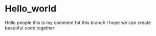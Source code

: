 # Hello_world
Hello people
this is my comment fot this branch
I hope we can create beautiful code together
